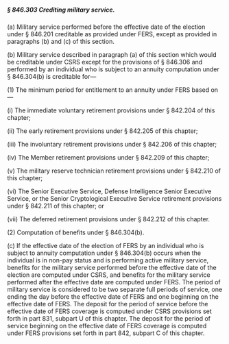 ##### § 846.303 Crediting military service. #####

(a) Military service performed before the effective date of the election under § 846.201 creditable as provided under FERS, except as provided in paragraphs (b) and (c) of this section.

(b) Military service described in paragraph (a) of this section which would be creditable under CSRS except for the provisions of § 846.306 and performed by an individual who is subject to an annuity computation under § 846.304(b) is creditable for—

(1) The minimum period for entitlement to an annuity under FERS based on—

(i) The immediate voluntary retirement provisions under § 842.204 of this chapter;

(ii) The early retirement provisions under § 842.205 of this chapter;

(iii) The involuntary retirement provisions under § 842.206 of this chapter;

(iv) The Member retirement provisions under § 842.209 of this chapter;

(v) The military reserve technician retirement provisions under § 842.210 of this chapter;

(vi) The Senior Executive Service, Defense Intelligence Senior Executive Service, or the Senior Cryptological Executive Service retirement provisions under § 842.211 of this chapter; or

(vii) The deferred retirement provisions under § 842.212 of this chapter.

(2) Computation of benefits under § 846.304(b).

(c) If the effective date of the election of FERS by an individual who is subject to annuity computation under § 846.304(b) occurs when the individual is in non-pay status and is performing active military service, benefits for the military service performed before the effective date of the election are computed under CSRS, and benefits for the military service performed after the effective date are computed under FERS. The period of military service is considered to be two separate full periods of service, one ending the day before the effective date of FERS and one beginning on the effective date of FERS. The deposit for the period of service before the effective date of FERS coverage is computed under CSRS provisions set forth in part 831, subpart U of this chapter. The deposit for the period of service beginning on the effective date of FERS coverage is computed under FERS provisions set forth in part 842, subpart C of this chapter.